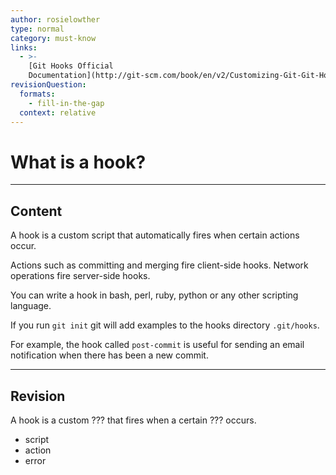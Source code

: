 ```yaml
---
author: rosielowther
type: normal
category: must-know
links:
  - >-
    [Git Hooks Official
    Documentation](http://git-scm.com/book/en/v2/Customizing-Git-Git-Hooks){website}
revisionQuestion:
  formats:
    - fill-in-the-gap
  context: relative
---
```


# What is a hook?


---

## Content

A hook is a custom script that automatically fires when certain actions occur.

Actions such as committing and merging fire client-side hooks. Network operations fire server-side hooks.

You can write a hook in bash, perl, ruby, python or any other scripting language.

If you run `git init` git will add examples to the hooks directory `.git/hooks`.

For example, the hook called `post-commit` is useful for sending an email notification when there has been a new commit.


---

## Revision

A hook is a custom ??? that fires when a certain ??? occurs.

- script
- action
- error
